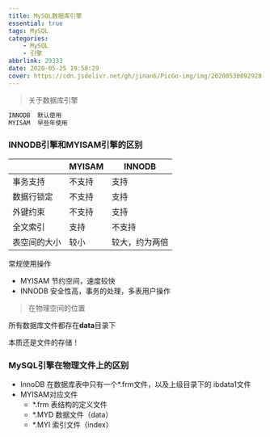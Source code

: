 ```yaml
---
title: MySQL数据库引擎
essential: true
tags: MySQL
categories: 
	- MySQL
	- 引擎
abbrlink: 29333
date: 2020-05-25 19:58:29
cover: https://cdn.jsdelivr.net/gh/jinan6/PicGo-img/img/20200530092928.jpeg
---
```


> 关于数据库引擎



````sql
INNODB  默认使用
MYISAM  早些年使用
````



### INNODB引擎和MYISAM引擎的区别

|              | MYISAM | INNODB         |
| ------------ | ------ | -------------- |
| 事务支持     | 不支持 | 支持           |
| 数据行锁定   | 不支持 | 支持           |
| 外键约束     | 不支持 | 支持           |
| 全文索引     | 支持   | 不支持         |
| 表空间的大小 | 较小   | 较大，约为两倍 |

常规使用操作

- MYISAM   节约空间，速度较快
- INNODB   安全性高，事务的处理，多表用户操作



> 在物理空间的位置

所有数据库文件都存在**data**目录下

本质还是文件的存储！

### MySQL引擎在物理文件上的区别

- InnoDB 在数据库表中只有一个*.frm文件，以及上级目录下的 ibdata1文件
- MYISAM对应文件
  - *.frm   表结构的定义文件
  - *.MYD   数据文件（data）
  - *.MYI  索引文件（index）



